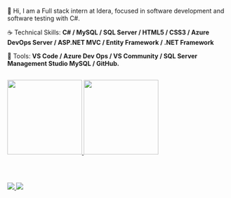 <p align="left"> 
 🖖 Hi, I am a Full stack intern at Idera, focused in software development and software testing with C#.
</p>

<p align="left">
 ☕ Technical Skills: <strong> C# / MySQL / SQL Server / HTML5 / CSS3 / Azure DevOps Server / ASP.NET MVC / Entity Framework / .NET Framework </strong>
</p>

<p align="left">
  💼 Tools: <strong>VS Code / Azure Dev Ops / VS Community / SQL Server Management Studio MySQL / GitHub.</strong>
</p>



##

<div>
  <a href="https://github.com/pedrogchagas">
  <img height="170em" src="https://github-readme-stats.vercel.app/api?username=pedrogchagas&show_icons=true&theme=tokyonight&include_all_commits=true&count_private=true"/>
  <img height="170em" src="https://github-readme-stats.vercel.app/api/top-langs/?username=pedrogchagas&layout=compact&langs_count=7&theme=tokyonight"/>
</div>

  ##
  
<br>

<p align="left">
  <a href="https://www.instagram.com/pedrogchagas/" alt="Instagram">
    <img src="https://img.shields.io/badge/-Instagram-6610F2?style=for-the-badge&logo=Instagram&logoColor=FFFFFF&link=https://www.instagram.com/pedrogchagas"/>
  </a>
  
  <a href="https://www.linkedin.com/in/pedrogchagas" alt="Linkedin">
    <img src="https://img.shields.io/badge/-Linkedin-6610F2?style=for-the-badge&logo=Linkedin&logoColor=FFFFFF&link=https://www.linkedin.com/in/pedrogchagas"/>
</p>
